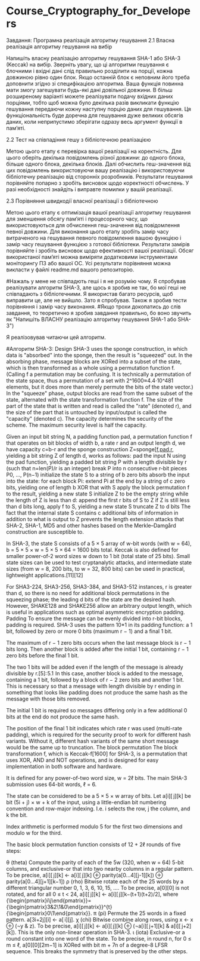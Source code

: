 # Course_Cryptography_for_Developers
Завдання: Програмна реалізація алгоритму гешування
2.1 Власна реалізація алгоритму гешування на вибір

Напишіть власну реалізацію алгоритму гешування SHA-1 або SHA-3 (Keccak) на вибір. Зверніть увагу, що ці алгоритми гешування є блочними і вхідні дані слід правильно розділити на порції, кожна довжиною рівно один блок. Якщо останній блок є неповним його треба доповнити згідно зі специфікацією алгоритма.
Ваша функція повинна мати змогу загешувати будь-які дані довільної довжини. В більш розширеному варіанті можете реалізувати подачу вхідних даних порціями, тобто щоб можна було декілька разів викликати функцію гешування передаючи кожну наступну порцію даних для гешування. Ця функціональність буде доречна для гешування дуже великих обсягів даних, коли неприпустимо зберігати одразу весь аргумент функції в памʼяті.

2.2 Тест на співпадіння гешу з бібліотечною реалізацією

Метою цього етапу є перевірка вашої реалізації на коректність. Для цього оберіть декілька повідомлень різної довжини: до одного блока, більше одного блока, декілька блоків. Далі обчислить геш-значення від цих повідомлень використовуючи вашу реалізацію і використовуючи бібліотечну реалізацію від сторонніх розробників. Результати гешування порівняйте попарно з зробіть висновок щодо коректності обчислень. У разі необхідності знайдіть і виправте помилки у вашій реалізації.

2.3 Порівняння швидкодії власної реалізації з бібліотечною

Метою цього етапу є оптимізація вашої реалізації алгоритму гешування для зменшення обсягу памʼяті і процесорного часу, що використовуються для обчислення геш-значення від повідомлення певної довжини. Для виконання цього етапу зробіть замір часу витраченого на гешування певного повідомлення вашою функцією і замір часу гешування функцією з готової бібліотеки. Результати замірів порівняйте і зробіть висновок щодо ефективності вашої реалізації.
Обсяг використаної памʼяті можна виміряти додатковими інструментами моніторингу ПЗ або вашої ОС. Усі результати порівняння можна викласти у файлі readme.md вашого репозиторію.

#Нажаль у мене не співпадють геші і я не розумію чому.
Я спробував реалізувати алгоритм SHA-3, але щось я зробив не так, бо мої геші не співпадають з бібліотечними. Я використав багато ресурсів, щоб виправити це, але не вийшло. Зато я спробував.
Також я зробив тести порівняння і замір часу виконання.
#Якщо трохи докопатись до слів завдання, то теоретично я зробив завдання правильно, бо воно звучить як "Напишіть ВЛАСНУ реалізацію алгоритму гешування SHA-1 або SHA-3")

Я реалізовував читаючи цей алгоритм.

#Алгоритм SHA-3:
Design
SHA-3 uses the sponge construction, in which data is "absorbed" into the sponge, then the result is "squeezed" out. In the absorbing phase, message blocks are XORed into a subset of the state, which is then transformed as a whole using a permutation function f. (Calling f a permutation may be confusing. It is technically a permutation of the state space, thus a permutation of a set with 
2^1600≈4.4⋅10^481 elements, but it does more than merely permute the bits of the state vector.) In the "squeeze" phase, output blocks are read from the same subset of the state, alternated with the state transformation function f. The size of the part of the state that is written and read is called the "rate" (denoted r), and the size of the part that is untouched by input/output is called the "capacity" (denoted c). The capacity determines the security of the scheme. The maximum security level is half the capacity.

Given an input bit string N, a padding function pad, a permutation function f that operates on bit blocks of width b, a rate r and an output length d, we have capacity c=b-r and the sponge construction 
Z=sponge[[f,pad,r](N,d), yielding a bit string Z of length d, works as follows: 
pad the input N using the pad function, yielding a padded bit string P with a length divisible by r (such that n=len(P)/r is an integer)
break P into n consecutive r-bit pieces P0, ..., P(n−1)
initialize the state S to a string of b zero bits
absorb the input into the state: for each block Pi:
extend Pi at the end by a string of c zero bits, yielding one of length b
XOR that with S
apply the block permutation f to the result, yielding a new state S
initialize Z to be the empty string
while the length of Z is less than d:
append the first r bits of S to Z
if Z is still less than d bits long, apply f to S, yielding a new state S
truncate Z to d bits
The fact that the internal state S contains c additional bits of information in addition to what is output to Z prevents the length extension attacks that SHA-2, SHA-1, MD5 and other hashes based on the Merkle–Damgård construction are susceptible to.

In SHA-3, the state S consists of a 5 × 5 array of w-bit words (with w = 64), b = 5 × 5 × w = 5 × 5 × 64 = 1600 bits total. Keccak is also defined for smaller power-of-2 word sizes w down to 1 bit (total state of 25 bits). Small state sizes can be used to test cryptanalytic attacks, and intermediate state sizes (from w = 8, 200 bits, to w = 32, 800 bits) can be used in practical, lightweight applications.[11][12]

For SHA3-224, SHA3-256, SHA3-384, and SHA3-512 instances, r is greater than d, so there is no need for additional block permutations in the squeezing phase; the leading d bits of the state are the desired hash. However, SHAKE128 and SHAKE256 allow an arbitrary output length, which is useful in applications such as optimal asymmetric encryption padding.                                                                                    Padding
To ensure the message can be evenly divided into r-bit blocks, padding is required. SHA-3 uses the pattern 10*1 in its padding function: a 1 bit, followed by zero or more 0 bits (maximum r − 1) and a final 1 bit.

The maximum of r − 1 zero bits occurs when the last message block is r − 1 bits long. Then another block is added after the initial 1 bit, containing r − 1 zero bits before the final 1 bit.

The two 1 bits will be added even if the length of the message is already divisible by r.[5]: 5.1  In this case, another block is added to the message, containing a 1 bit, followed by a block of r − 2 zero bits and another 1 bit. This is necessary so that a message with length divisible by r ending in something that looks like padding does not produce the same hash as the message with those bits removed.

The initial 1 bit is required so messages differing only in a few additional 0 bits at the end do not produce the same hash.

The position of the final 1 bit indicates which rate r was used (multi-rate padding), which is required for the security proof to work for different hash variants. Without it, different hash variants of the same short message would be the same up to truncation.                                                                                                    The block permutation
The block transformation f, which is Keccak-f[1600] for SHA-3, is a permutation that uses XOR, AND and NOT operations, and is designed for easy implementation in both software and hardware.

It is defined for any power-of-two word size, w = 2ℓ bits. The main SHA-3 submission uses 64-bit words, ℓ = 6.

The state can be considered to be a 5 × 5 × w array of bits. Let a[i][ j][k] be bit (5i + j) × w + k of the input, using a little-endian bit numbering convention and row-major indexing. I.e. i selects the row, j the column, and k the bit.

Index arithmetic is performed modulo 5 for the first two dimensions and modulo w for the third.

The basic block permutation function consists of 12 + 2ℓ rounds of five steps:

θ (theta)
Compute the parity of each of the 5w (320, when w = 64) 5-bit columns, and exclusive-or that into two nearby columns in a regular pattern. To be precise, a[i][ j][k] ← a[i][ j][k] ⊕ parity(a[0...4][j-1][k]) ⊕ parity(a[0...4][j+1][k−1])
ρ (rho)
Bitwise rotate each of the 25 words by a different triangular number 0, 1, 3, 6, 10, 15, .... To be precise, a[0][0] is not rotated, and for all 0 ≤ t < 24, a[i][ j][k] ← a[i][ j][k−(t+1)(t+2)/2], where 
{\begin{pmatrix}i\\j\end{pmatrix}}={\begin{pmatrix}3&2\\1&0\end{pmatrix}}^{t}{\begin{pmatrix}0\\1\end{pmatrix}}.
π (pi)
Permute the 25 words in a fixed pattern. a[3i+2j][i] ← a[ i][j].
χ (chi)
Bitwise combine along rows, using x ← x ⊕ (¬y & z). To be precise, a[i][ j][k] ← a[i][ j][k] ⊕ (¬a[i][ j+1][k] & a[i][ j+2][k]). This is the only non-linear operation in SHA-3.
ι (iota)
Exclusive-or a round constant into one word of the state. To be precise, in round n, for 0 ≤ m ≤ ℓ, a[0][0][2m−1] is XORed with bit m + 7n of a degree-8 LFSR sequence. This breaks the symmetry that is preserved by the other steps.
